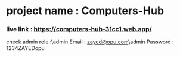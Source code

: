 # project name : Computers-Hub

### live link : https://computers-hub-31cc1.web.app/

check admin role :\admin Email : zayed@opu.com\admin Password : 1234ZAYEDopu
                    
                    

